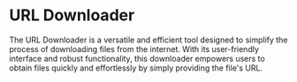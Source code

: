 # URL Downloader

The URL Downloader is a versatile and efficient tool designed to simplify the process of downloading files from the internet. With its user-friendly interface and robust functionality, this downloader empowers users to obtain files quickly and effortlessly by simply providing the file's URL.
